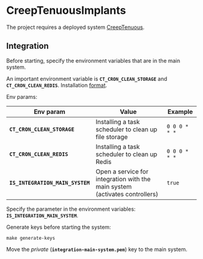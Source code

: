 # CreepTenuousImplants

The project requires a deployed system [CreepTenuous](https://github.com/Zer0S2m/CreepTenuous).

## Integration

Before starting, specify the environment variables that are in the main system.

An important environment variable is **`CT_CRON_CLEAN_STORAGE`** and **`CT_CRON_CLEAN_REDIS`**.
Installation [format](https://docs.oracle.com/cd/E12058_01/doc/doc.1014/e12030/cron_expressions.htm).

Env params:

| Env param                        | Value                                                                       | Example       |
|----------------------------------|-----------------------------------------------------------------------------|---------------|
| **`CT_CRON_CLEAN_STORAGE`**      | Installing a task scheduler to clean up file storage                        | `0 0 0 * * *` |
| **`CT_CRON_CLEAN_REDIS`**        | Installing a task scheduler to clean up Redis                               | `0 0 0 * * *` |
| **`IS_INTEGRATION_MAIN_SYSTEM`** | Open a service for integration with the main system (activates controllers) | `true`        |

Specify the parameter in the environment variables: **`IS_INTEGRATION_MAIN_SYSTEM`**.

Generate keys before starting the system:
```shell
make generate-keys
```

Move the _private_ (**`integration-main-system.pem`**) key to the main system.
